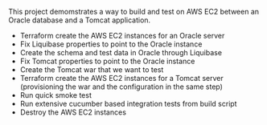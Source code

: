 This project demomstrates a way to build and test on AWS EC2 between an Oracle database and a Tomcat application.

* Terraform create the AWS EC2 instances for an Oracle server
* Fix Liquibase properties to point to the Oracle instance
* Create the schema and test data in Oracle through Liquibase
* Fix Tomcat properties to point to the Oracle instance 
* Create the Tomcat war that we want to test
* Terraform create the AWS EC2 instances for a Tomcat server (provisioning the war and the configuration in the same step)
* Run quick smoke test 
* Run extensive cucumber based integration tests from build script
* Destroy the AWS EC2 instances